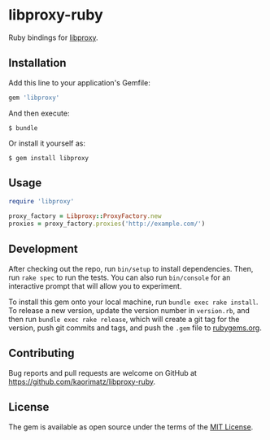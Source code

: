 # libproxy-ruby

Ruby bindings for [libproxy](https://github.com/libproxy/libproxy).

## Installation

Add this line to your application's Gemfile:

```ruby
gem 'libproxy'
```

And then execute:

    $ bundle

Or install it yourself as:

    $ gem install libproxy

## Usage

```ruby
require 'libproxy'

proxy_factory = Libproxy::ProxyFactory.new
proxies = proxy_factory.proxies('http://example.com/')
```

## Development

After checking out the repo, run `bin/setup` to install dependencies. Then, run `rake spec` to run the tests. You can also run `bin/console` for an interactive prompt that will allow you to experiment.

To install this gem onto your local machine, run `bundle exec rake install`. To release a new version, update the version number in `version.rb`, and then run `bundle exec rake release`, which will create a git tag for the version, push git commits and tags, and push the `.gem` file to [rubygems.org](https://rubygems.org).

## Contributing

Bug reports and pull requests are welcome on GitHub at https://github.com/kaorimatz/libproxy-ruby.

## License

The gem is available as open source under the terms of the [MIT License](http://opensource.org/licenses/MIT).
